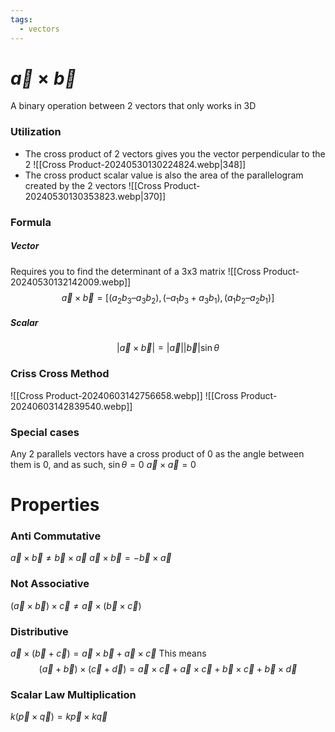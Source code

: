 ```yaml
---
tags:
  - vectors
---
```

# $\vec{a} \times \vec{b}$
A binary operation between 2 vectors that only works in 3D
### Utilization
- The cross product of 2 vectors gives you the vector perpendicular to the 2
  ![[Cross Product-20240530130224824.webp|348]]
- The cross product scalar value is also the area of the parallelogram created by the 2 vectors
  ![[Cross Product-20240530130353823.webp|370]]
### Formula
##### Vector
Requires you to find the determinant of a 3x3 matrix
![[Cross Product-20240530132142009.webp]]
$$\vec{a} \times \vec{b} = [(a_2 b_3 – a_3 b_2), (–a_1 b_3 + a_3 b_1), (a_1 b_2 – a_2 b_1)]$$
##### Scalar
$$|\vec{a} \times \vec{b}|=|\vec{a}||\vec{b}|\sin \theta$$
### Criss Cross Method
![[Cross Product-20240603142756658.webp]]
![[Cross Product-20240603142839540.webp]]
### Special cases
Any 2 parallels vectors have a cross product of 0 as the angle between them is 0, and as such, $\sin \theta=0$
$\vec{a} \times \vec{a}=0$
# Properties
### Anti Commutative
$\vec{a}\times\vec{b} \neq \vec{b}\times\vec{a}$
$\vec{a}\times\vec{b} =-\vec{b}\times\vec{a}$
### Not Associative
$(\vec{a}\times\vec{b})\times\vec{c} \neq \vec{a}\times(\vec{b}\times\vec{c})$
### Distributive
$\vec{a} \times(\vec{b}+\vec{c}) = \vec{a}\times \vec{b}+\vec{a}\times \vec{c}$
This means
$$(\vec{a}+\vec{b})\times(\vec{c}+\vec{d})=\vec{a} \times \vec{c} + \vec{a} \times \vec{c}+\vec{b} \times \vec{c}+\vec{b} \times \vec{d}$$
### Scalar Law Multiplication
$k(\vec{p} \times \vec{q})=k\vec{p}\times k\vec{q}$
